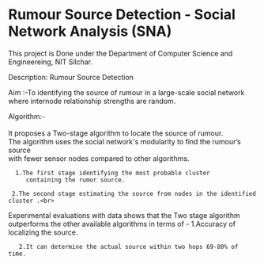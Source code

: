 
# Rumour Source Detection - Social Network Analysis (SNA)


This project is Done under the Department of Computer Science and Engineereing, NIT Silchar.<br>

Description: Rumour Source Detection<br>

Aim :-To identifying the source of rumour in a large-scale social network where internode relationship strengths are random.<br>

Algorithm:-<br>
<br>
It proposes a Two-stage algorithm to locate the source of rumour.<br>
The algorithm uses the social network's modularity to find the rumour’s source<br>
with fewer sensor nodes compared to other algorithms. <br>

      1.The first stage identifying the most probable cluster 
         containing the rumor source.

     2.The second stage estimating the source from nodes in the identified cluster .<br>


Experimental evaluations with data shows that the Two stage algorithm outperforms the other available algorithms in terms of - 
       1.Accuracy of localizing the source.

       2.It can determine the actual source within two hops 69-80% of time.
       
